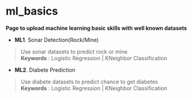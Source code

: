 # ml_basics

**Page to upload machine learning basic skills with well known datasets**

  
- **ML1**. Sonar Detection(Rock/Mine)  
> Use sonar datasets to predict rock or mine  
> **Keywords** : Logistic Regression | KNeighbor Classification

- **ML2**. Diabete Prediction  
> Use diabete datasets to predict chance to get diabetes  
> **Keywords** : Logistic Regression | KNeighbor Classification
